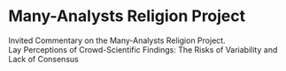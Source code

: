 # Many-Analysts Religion Project 
Invited Commentary on the Many-Analysts Religion Project.   
Lay Perceptions of Crowd-Scientific Findings: The Risks of Variability and Lack of Consensus
